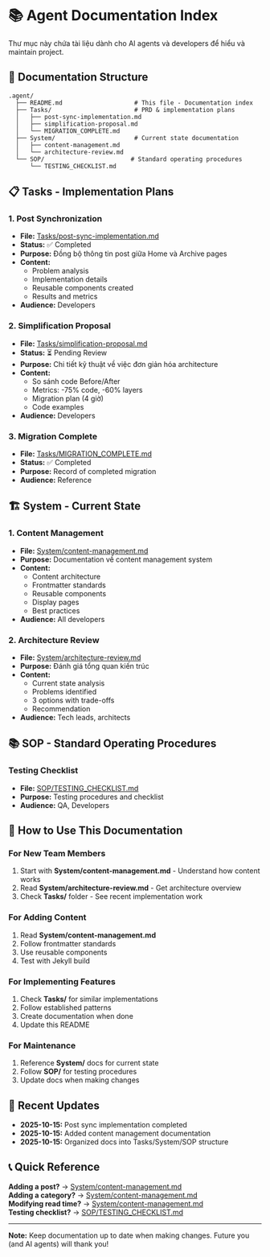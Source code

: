 # 📚 Agent Documentation Index

Thư mục này chứa tài liệu dành cho AI agents và developers để hiểu và maintain project.

## 📁 Documentation Structure

```
.agent/
  ├── README.md                    # This file - Documentation index
  ├── Tasks/                       # PRD & implementation plans
  │   ├── post-sync-implementation.md
  │   ├── simplification-proposal.md
  │   └── MIGRATION_COMPLETE.md
  ├── System/                      # Current state documentation
  │   ├── content-management.md
  │   └── architecture-review.md
  └── SOP/                        # Standard operating procedures
      └── TESTING_CHECKLIST.md
```

## 📋 Tasks - Implementation Plans

### 1. Post Synchronization
- **File:** [Tasks/post-sync-implementation.md](./Tasks/post-sync-implementation.md)
- **Status:** ✅ Completed
- **Purpose:** Đồng bộ thông tin post giữa Home và Archive pages
- **Content:**
  - Problem analysis
  - Implementation details
  - Reusable components created
  - Results and metrics
- **Audience:** Developers

### 2. Simplification Proposal
- **File:** [Tasks/simplification-proposal.md](./Tasks/simplification-proposal.md)
- **Status:** ⏳ Pending Review
- **Purpose:** Chi tiết kỹ thuật về việc đơn giản hóa architecture
- **Content:**
  - So sánh code Before/After
  - Metrics: -75% code, -60% layers
  - Migration plan (4 giờ)
  - Code examples
- **Audience:** Developers

### 3. Migration Complete
- **File:** [Tasks/MIGRATION_COMPLETE.md](./Tasks/MIGRATION_COMPLETE.md)
- **Status:** ✅ Completed
- **Purpose:** Record of completed migration
- **Audience:** Reference

## 🏗️ System - Current State

### 1. Content Management
- **File:** [System/content-management.md](./System/content-management.md)
- **Purpose:** Documentation về content management system
- **Content:**
  - Content architecture
  - Frontmatter standards
  - Reusable components
  - Display pages
  - Best practices
- **Audience:** All developers

### 2. Architecture Review
- **File:** [System/architecture-review.md](./System/architecture-review.md)
- **Purpose:** Đánh giá tổng quan kiến trúc
- **Content:**
  - Current state analysis
  - Problems identified
  - 3 options with trade-offs
  - Recommendation
- **Audience:** Tech leads, architects

## 📚 SOP - Standard Operating Procedures

### Testing Checklist
- **File:** [SOP/TESTING_CHECKLIST.md](./SOP/TESTING_CHECKLIST.md)
- **Purpose:** Testing procedures and checklist
- **Audience:** QA, Developers

## 📖 How to Use This Documentation

### For New Team Members
1. Start with **System/content-management.md** - Understand how content works
2. Read **System/architecture-review.md** - Get architecture overview
3. Check **Tasks/** folder - See recent implementation work

### For Adding Content
1. Read **System/content-management.md**
2. Follow frontmatter standards
3. Use reusable components
4. Test with Jekyll build

### For Implementing Features
1. Check **Tasks/** for similar implementations
2. Follow established patterns
3. Create documentation when done
4. Update this README

### For Maintenance
1. Reference **System/** docs for current state
2. Follow **SOP/** for testing procedures
3. Update docs when making changes

## 🔄 Recent Updates

- **2025-10-15:** Post sync implementation completed
- **2025-10-15:** Added content management documentation
- **2025-10-15:** Organized docs into Tasks/System/SOP structure

## 📞 Quick Reference

**Adding a post?** → [System/content-management.md](./System/content-management.md#adding-a-new-post)  
**Adding a category?** → [System/content-management.md](./System/content-management.md#adding-a-new-category)  
**Modifying read time?** → [System/content-management.md](./System/content-management.md#modifying-display-logic)  
**Testing checklist?** → [SOP/TESTING_CHECKLIST.md](./SOP/TESTING_CHECKLIST.md)  

---

**Note:** Keep documentation up to date when making changes. Future you (and AI agents) will thank you!
